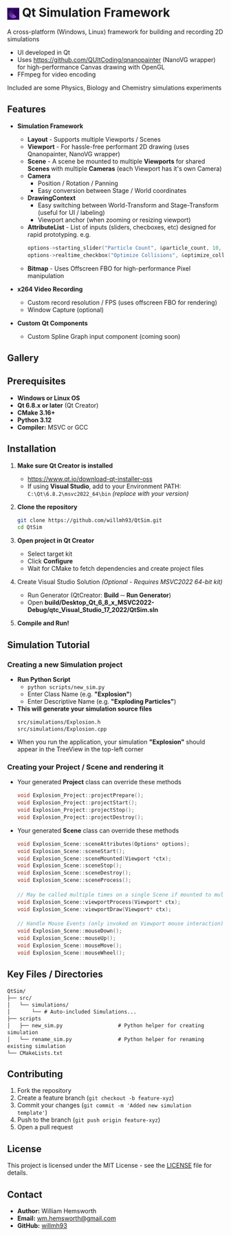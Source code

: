# <img src="resources/icon.png" alt="Icon" style="height:1em; vertical-align:middle;"> Qt Simulation Framework

&#x20;&#x20;

A cross-platform (Windows, Linux) framework for building and recording 2D simulations

- UI developed in Qt
- Uses https://github.com/QUItCoding/qnanopainter (NanoVG wrapper) for high-performance Canvas drawing with OpenGL
- FFmpeg for video encoding

Included are some Physics, Biology and Chemistry simulations experiments

## Features

- **Simulation Framework**
  - **Layout** - Supports multiple Viewports / Scenes
  - **Viewport** - For hassle-free performant 2D drawing (uses Qnanopainter, NanoVG wrapper)
  - **Scene** - A scene be mounted to multiple **Viewports** for shared **Scenes** with multiple **Cameras** (each Viewport has it's own Camera)
  - **Camera**
     - Position / Rotation / Panning
     - Easy conversion between Stage / World coordinates
  - **DrawingContext**
     - Easy switching between World-Transform and Stage-Transform (useful for UI / labeling)
     - Viewport anchor (when zooming or resizing viewport)
  - **AttributeList** - List of inputs (sliders, checboxes, etc) designed for rapid prototyping. e.g.
    ```cpp
    options->starting_slider("Particle Count", &particle_count, 10, 1000);
    options->realtime_checkbox("Optimize Collisions", &optimize_collisions);
    ```
  - **Bitmap** - Uses Offscreen FBO for high-performance Pixel manipulation
- **x264 Video Recording**
  - Custom record resolution / FPS (uses offscreen FBO for rendering)
  - Window Capture (optional)
    
- **Custom Qt Components**
  - Custom Spline Graph input component (coming soon)

## Gallery

## Prerequisites

- **Windows or Linux OS**
- **Qt 6.8.x or later** (Qt Creator)
- **CMake 3.16+**
- **Python 3.12**
- **Compiler:** MSVC or GCC

## Installation

1. **Make sure Qt Creator is installed**
   - https://www.qt.io/download-qt-installer-oss
   - If using **Visual Studio**, add to your Environment PATH: ```C:\Qt\6.8.2\msvc2022_64\bin``` *(replace with your version)*

3. **Clone the repository**

   ```sh
   git clone https://github.com/willmh93/QtSim.git
   cd QtSim
   ```
4. **Open project in Qt Creator**
    - Select target kit
    - Click **Configure**
    - Wait for CMake to fetch dependencies and create project files

5. Create Visual Studio Solution *(Optional - Requires MSVC2022 64-bit kit)*
   - Run Generator (QtCreator: **Build** ─ **Run Generator**)
   - Open **build/Desktop_Qt_6_8_x_MSVC2022-Debug/qtc_Visual_Studio_17_2022/QtSim.sln**
     
6. **Compile and Run!**
   
## Simulation Tutorial

### Creating a new Simulation project
  - **Run Python Script**
    - ```python scripts/new_sim.py```
    - Enter Class Name        (e.g. **"Explosion"**)
    - Enter Descriptive Name  (e.g. **"Exploding Particles"**)
  - **This will generate your simulation source files**
    ```
    src/simulations/Explosion.h
    src/simulations/Explosion.cpp
    ```
  - When you run the application, your simulation **"Explosion"** should appear in the TreeView in the top-left corner
### Creating your Project / Scene and rendering it
- Your generated **Project** class can override these methods
    ```cpp
    void Explosion_Project::projectPrepare();
    void Explosion_Project::projectStart();
    void Explosion_Project::projectStop();
    void Explosion_Project::projectDestroy();
    ```
- Your generated **Scene** class can override these methods
    ```cpp
    void Explosion_Scene::sceneAttributes(Options* options);
    void Explosion_Scene::sceneStart();
    void Explosion_Scene::sceneMounted(Viewport *ctx);
    void Explosion_Scene::sceneStop();
    void Explosion_Scene::sceneDestroy();
    void Explosion_Scene::sceneProcess();

    // May be called multiple times on a single Scene if mounted to multiple Viewports
    void Explosion_Scene::viewportProcess(Viewport* ctx);
    void Explosion_Scene::viewportDraw(Viewport* ctx);

    // Handle Mouse Events (only invoked on Viewport mouse interaction)
    void Explosion_Scene::mouseDown();
    void Explosion_Scene::mouseUp();
    void Explosion_Scene::mouseMove();
    void Explosion_Scene::mouseWheel();
    ```

## Key Files / Directories

```
QtSim/
├── src/
│   └── simulations/
│       └── # Auto-included Simulations...
├── scripts
│   ├── new_sim.py                  # Python helper for creating simulation
│   └── rename_sim.py               # Python helper for renaming existing simulation
└── CMakeLists.txt
```

## Contributing

1. Fork the repository
2. Create a feature branch (`git checkout -b feature-xyz`)
3. Commit your changes (`git commit -m 'Added new simulation template'`)
4. Push to the branch (`git push origin feature-xyz`)
5. Open a pull request

## License

This project is licensed under the MIT License - see the [LICENSE](LICENCE.txt) file for details.

## Contact

- **Author:** William Hemsworth
- **Email:** [wm.hemsworth@gmail.com](mailto\:wm.hemsworth@gmail.com)
- **GitHub:** [willmh93](https://github.com/willmh93)

